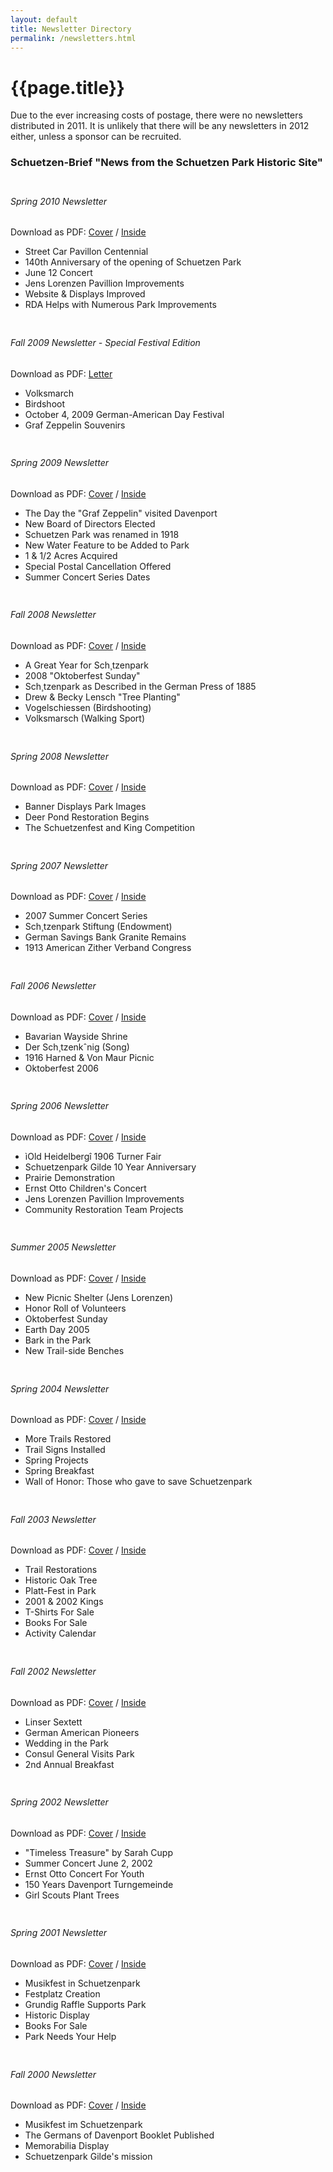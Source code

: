 ```yaml
---
layout: default
title: Newsletter Directory
permalink: /newsletters.html
---
```

<style>
    h6 {padding-top: 24px;}
</style>
# {{page.title}}

Due to the ever increasing costs of postage, there were no newsletters distributed in 2011. It is unlikely that there will be any newsletters in 2012 either, unless a sponsor can be recruited.

### Schuetzen-Brief "News from the Schuetzen Park Historic Site"

###### Spring 2010 Newsletter
Download as PDF: [Cover](/assets/pdf/Spring10NewsLetterCover.pdf) / [Inside](/assets/pdf/Spring10NewsLetterInside.pdf)
 * Street Car Pavillon Centennial
 * 140th Anniversary of the opening of Schuetzen Park
 * June 12 Concert
 * Jens Lorenzen Pavillion Improvements
 * Website & Displays Improved
 * RDA Helps with Numerous Park Improvements

###### Fall 2009 Newsletter - Special Festival Edition
Download as PDF: [Letter](/assets/pdf/Fall09NewsletterCover.pdf)
 * Volksmarch
 * Birdshoot
 * October 4, 2009 German-American Day Festival
 * Graf Zeppelin Souvenirs

###### Spring 2009 Newsletter
Download as PDF: [Cover](/assets/pdf/Spring09NewsletterCover.pdf) / [Inside](/assets/pdf/Spring09NewsletterInside.pdf)
 * The Day the "Graf Zeppelin" visited Davenport
 * New Board of Directors Elected
 * Schuetzen Park was renamed in 1918
 * New Water Feature to be Added to Park
 * 1 & 1/2 Acres Acquired
 * Special Postal Cancellation Offered
 * Summer Concert Series Dates

###### Fall 2008 Newsletter
Download as PDF: [Cover](/assets/pdf/Fall08NewsletterCover.pdf) / [Inside](/assets/pdf/Fall08NewsletterInside.pdf)
 * A Great Year for Sch¸tzenpark
 * 2008 "Oktoberfest Sunday"
 * Sch¸tzenpark as Described in the German Press of 1885
 * Drew & Becky Lensch "Tree Planting"
 * Vogelschiessen (Birdshooting)
 * Volksmarsch (Walking Sport)

###### Spring 2008 Newsletter
Download as PDF: [Cover](/assets/pdf/Spring08NewsLetterCover.pdf) / [Inside](/assets/pdf/Spring08NewsLetterInside.pdf)
 * Banner Displays Park Images
 * Deer Pond Restoration Begins
 * The Schuetzenfest and King Competition

###### Spring 2007 Newsletter
Download as PDF: [Cover](/assets/pdf/Spring07NewsLetterCover.pdf) / [Inside](/assets/pdf/Spring07NewsLetterInside.pdf)
 * 2007 Summer Concert Series
 * Sch¸tzenpark Stiftung (Endowment)
 * German Savings Bank Granite Remains
 * 1913 American Zither Verband Congress

###### Fall 2006 Newsletter
Download as PDF: [Cover](/assets/pdf/Fall06NewsLetterCover.pdf) / [Inside](/assets/pdf/Fall06NewsLetterInside.pdf)
 * Bavarian Wayside Shrine
 * Der Sch¸tzenkˆnig (Song)
 * 1916 Harned & Von Maur Picnic
 * Oktoberfest 2006

###### Spring 2006 Newsletter
Download as PDF: [Cover](/assets/pdf/Spring06NewsletterCover.pdf) / [Inside](/assets/pdf/Spring06NewsletterInside.pdf)
 * ìOld Heidelbergî 1906 Turner Fair
 * Schuetzenpark Gilde 10 Year Anniversary
 * Prairie Demonstration
 * Ernst Otto Children's Concert
 * Jens Lorenzen Pavillion Improvements
 * Community Restoration Team Projects

###### Summer 2005 Newsletter
Download as PDF: [Cover](/assets/pdf/Summer05NewsLetterCover.pdf) / [Inside](/assets/pdf/Summer05NewsLetterInside.pdf)
 * New Picnic Shelter (Jens Lorenzen)
 * Honor Roll of Volunteers
 * Oktoberfest Sunday
 * Earth Day 2005
 * Bark in the Park
 * New Trail-side Benches

###### Spring 2004 Newsletter
Download as PDF: [Cover](/assets/pdf/Spring04NewsLetterCover.pdf) / [Inside](/assets/pdf/Spring04NewsLetterInside.pdf)
 * More Trails Restored
 * Trail Signs Installed
 * Spring Projects
 * Spring Breakfast
 * Wall of Honor: Those who gave to save Schuetzenpark

###### Fall 2003 Newsletter
Download as PDF: [Cover](/assets/pdf/Fall03NewsLetterCover.pdf) / [Inside](/assets/pdf/Fall03NewsLetterInside.pdf)
 * Trail Restorations
 * Historic Oak Tree
 * Platt-Fest in Park
 * 2001 & 2002 Kings
 * T-Shirts For Sale
 * Books For Sale
 * Activity Calendar

###### Fall 2002 Newsletter
Download as PDF: [Cover](/assets/pdf/Fall02NewsLetterCover.pdf) / [Inside](/assets/pdf/Fall02NewsLetterInside.pdf)
 * Linser Sextett
 * German American Pioneers
 * Wedding in the Park
 * Consul General Visits Park
 * 2nd Annual Breakfast

###### Spring 2002 Newsletter
Download as PDF: [Cover](/assets/pdf/Spring02NewsLetterCover.pdf) / [Inside](/assets/pdf/Spring02NewsLetterInside.pdf)
 * "Timeless Treasure" by Sarah Cupp
 * Summer Concert June 2, 2002
 * Ernst Otto Concert For Youth
 * 150 Years Davenport Turngemeinde
 * Girl Scouts Plant Trees

###### Spring 2001 Newsletter
Download as PDF: [Cover](/assets/pdf/Spring01NewsLetterCover.pdf) / [Inside](/assets/pdf/Spring01NewsLetterInside.pdf)
 * Musikfest in Schuetzenpark
 * Festplatz Creation
 * Grundig Raffle Supports Park
 * Historic Display
 * Books For Sale
 * Park Needs Your Help

###### Fall 2000 Newsletter
Download as PDF: [Cover](/assets/pdf/Fall00NewsLetterCover.pdf) / [Inside](/assets/pdf/Fall00NewsLetterInside.pdf)
 * Musikfest im Schuetzenpark
 * The Germans of Davenport Booklet Published
 * Memorabilia Display
 * Schuetzenpark Gilde's mission
